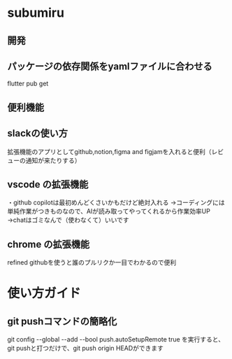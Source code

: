 # subumiru

## 開発
## パッケージの依存関係をyamlファイルに合わせる
flutter pub get


## 便利機能
## slackの使い方
拡張機能のアプリとしてgithub,notion,figma and figjamを入れると便利（レビューの通知が来たりする）

## vscode の拡張機能
・github copilotは最初めんどくさいかもだけど絶対入れる
→コーディングには単純作業がつきものなので、AIが読み取ってやってくれるから作業効率UP
→chatはゴミなんで（使わなくて）いいです

## chrome の拡張機能
refined githubを使うと誰のプルリクか一目でわかるので便利

# 使い方ガイド
## git pushコマンドの簡略化
git config --global --add --bool push.autoSetupRemote true
を実行すると、git pushと打つだけで、git push origin HEADができます

